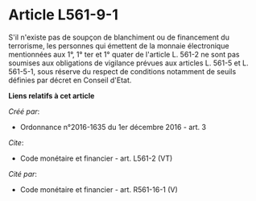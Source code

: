 # Article L561-9-1

S'il n'existe pas de soupçon de blanchiment ou de financement du terrorisme, les personnes qui émettent de la monnaie
électronique mentionnées aux 1°, 1° ter et 1° quater de l'article L. 561-2 ne sont pas soumises aux obligations de vigilance
prévues aux articles L. 561-5 et L. 561-5-1, sous réserve du respect de conditions notamment de seuils définies par décret en
Conseil d'Etat.

**Liens relatifs à cet article**

_Créé par_:

  - Ordonnance n°2016-1635 du 1er décembre 2016 - art. 3

_Cite_:

  - Code monétaire et financier - art. L561-2 (VT)

_Cité par_:

  - Code monétaire et financier - art. R561-16-1 (V)
